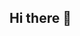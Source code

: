 ## Hi there 👋

<!--
**fulong98/fulong98** is a ✨ _special_ ✨ repository because its `README.md` (this file) appears on your GitHub profile.

# Hi there! 👋 I'm Tan Fu Long

Welcome to my GitHub! I am a **Software Engineer** specializing in **Machine Learning Platforms** and **Algorithms** with a strong foundation in **Financial Engineering** and **Electrical & Electronics Engineering**. My work is centered around designing scalable systems, optimizing workflows, and solving complex problems using cutting-edge technologies.

---

## 👩‍💻 **About Me**

- 🔭 **Currently:** Software Engineer at **Shopee**, focusing on building high-availability ML platforms.
- 🎓 **Education:**  
  - **M.S. Financial Engineering** – National University of Singapore  
  - **B.E. Electrical & Electronics Engineering** – Nanyang Technological University (Highest Distinction | Dean's List AY 20/21 & 21/22)
- 🌟 **Awards & Achievements:**  
  - Shopee Marketplace Intelligence & Data **Best New Hire (2022)**  
  - 1st Place – **Design and Innovation Project (2020), Machine Learning, NTU**  
  - 1st Place – **5-min AI Video Clip Contest ICIP 2020**  

---

## 🚀 **Skills**

### Programming Languages
- **Python**, **Golang**, **JavaScript**, **C++**

### Frameworks & Tools
- **React**, **Gin**, **Kubernetes**, **Docker**, **PyTorch**, **TensorFlow**, **PySpark**

### Languages
- Fluent in **English**, **Chinese**, **Malay**, and **Cantonese**

---

## 🏆 **Highlighted Projects**

### [1. Virtualized GPU Cluster Management System](#)  
**Tech Stack:** Golang, Kubernetes  
- Designed and implemented an **auto-scaling virtual GPU cluster**, delivering **$1M annual cost savings**.  
- **Result:** Optimized resource utilization while achieving **99.9% uptime**.

### [2. Multimodal Fashion Classification System](#)  
**Tech Stack:** ImageBind, Faiss KNN, PyTorch  
- Built a **cold-start multimodal classification system** achieving **0.8 accuracy** and **0.95 coverage**.  
- **Result:** Improved user experience in e-commerce platforms.

### [3. Multilingual Text Detection Pipeline](#)  
**Tech Stack:** DBNet, Swim-Transformer, MobileNet  
- Developed a pipeline achieving **0.9 precision** and **0.95 recall** across six languages.  
- **Result:** Enhanced multilingual support for Shopee's marketplace.

### [4. DAG-Based Scheduler for Workflow Optimization](#)  
**Tech Stack:** Golang, React, ElasticSearch  
- Engineered a **dependency-aware DAG scheduler**, improving **workflow efficiency by 70%**.  
- **Result:** Increased system reliability by **40%**.

---

## 🌟 **Awards & Recognition**

- 🏆 **Best New Hire** – Shopee Marketplace Intelligence & Data (2022)  
- 🏅 **1st Place** – NTU Design and Innovation Project (2020), Machine Learning  
- 🥇 **1st Place** – 5-min AI Video Clip Contest ICIP 2020  
- 🎓 **NTU President Research Scholar (2019-2020)**  

---

## 📫 **Let's Connect!**

- 💼 [LinkedIn] (https://www.linkedin.com/in/tanfulong)
- 📧 Email: [fulong98@hotmail.com](mailto:fulong98@hotmail.com)

---

## 📊 **GitHub Stats**

![GitHub Stats](https://github-readme-stats.vercel.app/api?username=yourusername&show_icons=true&theme=radical)

---

### Thank you for visiting! Feel free to explore my repositories and reach out if you'd like to collaborate! 🚀

